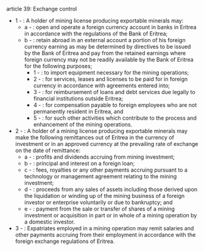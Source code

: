 article 39: Exchange control 

<ul>
			<li>1 - : A holder of mining license producing exportable minerals may: <ul>
						<li>a - : open and operate a foreign currency account in banks in Eritrea in accordance with the regulations of the Bank of Eritrea; <ul>
						</ul></li>						<li>b - : retain abroad in an external account a portion of his foreign currency earning as may be determined by directives to be issued by the Bank of Eritrea and pay from the retained earnings where foreign currency may not be readily available by the Bank of Eritrea for the following purposes; <ul>
									<li>1 - : to import equipment necessary for the mining operations; <ul>
									</ul></li>									<li>2 - : for services, leases and licenses to be paid for in foreign currency in accordance with agreements entered into; <ul>
									</ul></li>									<li>3 - : for reimbursement of loans and debt services due legally to financial institutions outside Eritrea; <ul>
									</ul></li>									<li>4 - : for compensation payable to foreign employees who are not permanently resident in Eritrea, and <ul>
									</ul></li>									<li>5 - : for such other activities which contribute to the process and enhancement of the mining operations. <ul>
									</ul></li>						</ul></li>			</ul></li>			<li>2 - : A holder of a mining license producing exportable minerals may make the following remittances out of Eritrea in the currency of investment or in an approved currency at the prevailing rate of exchange on the date of remittance: <ul>
						<li>a - : profits and dividends accruing from mining investment; <ul>
						</ul></li>						<li>b - : principal and interest on a foreign loan; <ul>
						</ul></li>						<li>c - : fees, royalties or any other payments accruing pursuant to a technology or management agreement relating to the mining investment; <ul>
						</ul></li>						<li>d - : proceeds from any sales of assets including those derived upon the liquidation or winding up of the mining business of a foreign investor or enterprise voluntarily or due to bankruptcy; and <ul>
						</ul></li>						<li>e - : payment from the sale or transfer of shares of a mining investment or acquisition in part or in whole of a mining operation by a domestic investor. <ul>
						</ul></li>			</ul></li>			<li>3 - : Expatriates employed in a mining operation may remit salaries and other payments accruing from their employment in accordance with the foreign exchange regulations of Eritrea. <ul>
			</ul></li></ul>
